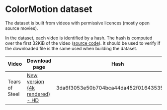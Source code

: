 # ColorMotion dataset

The dataset is built from videos with permissive licences (mostly open source movies).

In the dataset, each video is identified by a hash. The hash is computed over the first 32KiB of the video ([source code](https://github.com/ColorMotion/ColorMotion/blob/150a4be41009ce8661026d157f238b28ff896dc8/colormotion/dataset.py#L13-L16)). It should be used to verify if the downloaded file is the same used when building the dataset.

| Video | Download page | Hash | Metadata |
|-------|---------------|------|----------|
| Tears of Steel | [New version (4k rendered) - HD](https://mango.blender.org/download/) | 3da6f3053e50b704bca44da452f01643535259a7 | [tears-of-steel.json](metadata/tears-of-steel.json) |
